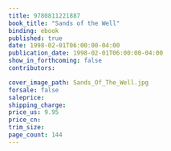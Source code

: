 ```yaml
---
title: 9780811221887
book_title: "Sands of the Well"
binding: ebook
published: true
date: 1998-02-01T06:00:00-04:00
publication_date: 1998-02-01T06:00:00-04:00
show_in_forthcoming: false
contributors:

cover_image_path: Sands_Of_The_Well.jpg
forsale: false
saleprice:
shipping_charge:
price_us: 9.95
price_cn:
trim_size:
page_count: 144
---
```


